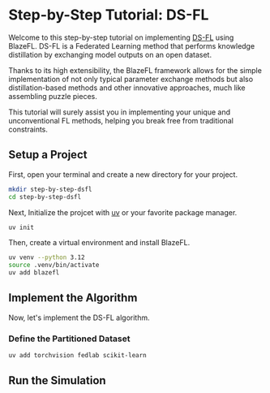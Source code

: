 # Step-by-Step Tutorial: DS-FL

Welcome to this step-by-step tutorial on implementing [DS-FL](https://doi.ieeecomputersociety.org/10.1109/TMC.2021.3070013) using BlazeFL. DS-FL is a Federated Learning method that performs knowledge distillation by exchanging model outputs on an open dataset. 

Thanks to its high extensibility, the BlazeFL framework allows for the simple implementation of not only typical parameter exchange methods but also distillation-based methods and other innovative approaches, much like assembling puzzle pieces. 

This tutorial will surely assist you in implementing your unique and unconventional FL methods, helping you break free from traditional constraints.

## Setup a Project

First, open your terminal and create a new directory for your project.

```bash
mkdir step-by-step-dsfl
cd step-by-step-dsfl
```

Next, Initialize the projcet with [uv](https://github.com/astral-sh/uv) or your favorite package manager.

```bash
uv init
```

Then, create a virtual environment and install BlazeFL. 

```bash
uv venv --python 3.12
source .venv/bin/activate
uv add blazefl
```

## Implement the Algorithm

Now, let's implement the DS-FL algorithm. 

### Define the Partitioned Dataset

```bash
uv add torchvision fedlab scikit-learn
```




## Run the Simulation

